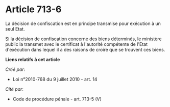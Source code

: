 # Article 713-6

La décision de confiscation est en principe transmise pour exécution à un seul Etat. 

Si la décision de confiscation concerne des biens déterminés, le ministère public la transmet avec le certificat à l'autorité
compétente de l'Etat d'exécution dans lequel il a des raisons de croire que se trouvent ces biens.

**Liens relatifs à cet article**

_Créé par_:

  - Loi n°2010-768 du 9 juillet 2010 - art. 14

_Cité par_:

  - Code de procédure pénale - art. 713-5 (V)
